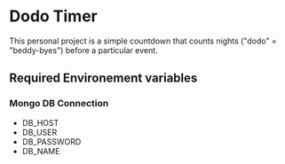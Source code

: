 # Dodo Timer

This personal project is a simple countdown that counts nights ("dodo" = "beddy-byes") before a particular event.

## Required Environement variables

### Mongo DB Connection

* DB_HOST
* DB_USER
* DB_PASSWORD
* DB_NAME
